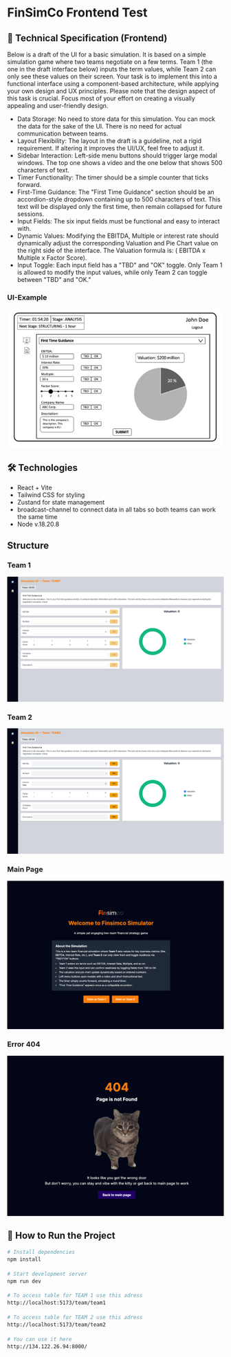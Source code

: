 # FinSimCo Frontend Test

## 📜 Technical Specification (Frontend)

Below is a draft of the UI for a basic simulation. It is based on a simple simulation game where two teams negotiate on a few terms. Team 1 (the one in the draft interface below) inputs the term values, while Team 2 can only see these values on their screen. Your task is to implement this into a functional interface using a component-based architecture, while applying your own design and UX principles. Please note that the design aspect of this task is crucial. Focus most of your effort on creating a visually appealing and user-friendly design.
- Data Storage: No need to store data for this simulation. You can mock the data for the sake of the UI. There is no need for actual communication between teams.
- Layout Flexibility: The layout in the draft is a guideline, not a rigid requirement. If altering it improves the UI/UX, feel free to adjust it.
- Sidebar Interaction: Left-side menu buttons should trigger large modal windows. The top one shows a video and the one below that shows 500 characters of text.
- Timer Functionality: The timer should be a simple counter that ticks forward.
- First-Time Guidance: The "First Time Guidance" section should be an accordion-style dropdown containing up to 500 characters of text. This text will be displayed only the first time, then remain collapsed for future sessions.
- Input Fields: The six input fields must be functional and easy to interact with.
- Dynamic Values: Modifying the EBITDA, Multiple or interest rate should dynamically adjust the corresponding Valuation and Pie Chart value on the right side of the interface. The Valuation formula is: ( EBITDA x Multiple x Factor Score).
- Input Toggle: Each input field has a "TBD" and "OK" toggle. Only Team 1 is allowed to modify the input values, while only Team 2 can toggle between "TBD" and "OK."

### UI-Example

![UI-Example](src/assets/ui-example.png)

## 🛠️ Technologies

- React + Vite
- Tailwind CSS for styling
- Zustand for state management
- broadcast-channel to connect data in all tabs so both teams can work the same time
- Node v.18.20.8

## Structure

### Team 1
![UI-Example](src/assets/team1.png)
### Team 2
![UI-Example](src/assets/team2.png)
### Main Page
![UI-Example](src/assets/main_page.png)
### Error 404
![UI-Example](src/assets/error_404.png)


## 🚀 How to Run the Project

```bash
# Install dependencies
npm install

# Start development server
npm run dev

# To access table for TEAM 1 use this adress 
http://localhost:5173/team/team1

# To access table for TEAM 2 use this adress
http://localhost:5173/team/team2

# You can use it here
http://134.122.26.94:8000/
